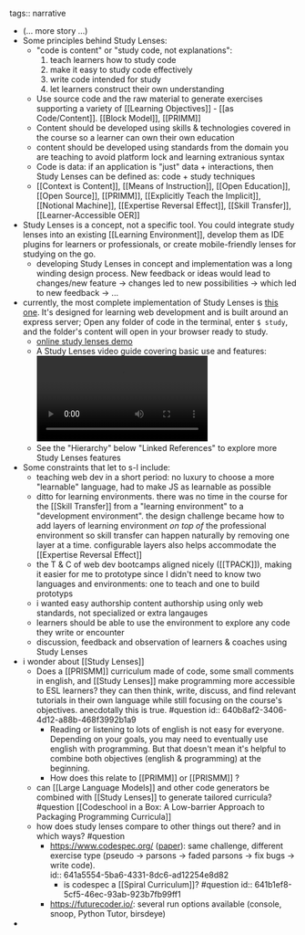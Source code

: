 tags:: narrative

- (... more story ...)
- Some principles behind Study Lenses:
	- "code is content" or "study code, not explanations":
	  1. teach learners how to study code
	  2. make it easy to study code effectively
	  3. write code intended for study
	  4. let learners construct their own understanding
	- Use source code and the raw material to generate exercises supporting a variety of [[Learning Objectives]] - [[as Code/Content]]. [[Block Model]], [[PRIMM]]
	- Content should be developed using skills & technologies covered in the course so a learner can own their own education
	- content should be developed using standards from the domain you are teaching to avoid platform lock and learning extranious syntax
	- Code is data: if an application is "just" data + interactions, then Study Lenses can be defined as: code + study techniques
	- [[Context is Content]], [[Means of Instruction]], [[Open Education]], [[Open Source]], [[PRIMM]], [[Explicitly Teach the Implicit]], [[Notional Machine]], [[Expertise Reversal Effect]], [[Skill Transfer]], [[Learner-Accessible OER]]
- Study Lenses is a concept, not a specific tool.  You could integrate study lenses into an existing [[Learning Environment]], develop them as IDE plugins for learners or professionals, or create mobile-friendly lenses for studying on the go.
	- developing Study Lenses in concept and implementation was a long winding design process.  New feedback or ideas would lead to changes/new feature -> changes led to new possibilities -> which led to new feedback -> ...
- currently, the most complete implementation of Study Lenses is [this one](https://github.com/colevandersWands/study-lenses).  It's designed for learning web development and is built around an express server; Open any folder of code in the terminal, enter `$ study`, and the folder's content will open in your browser ready to study.
	- [online study lenses demo](https://study-lenses-demo.onrender.com/?--defaults)
	- A Study Lenses video guide covering basic use and features: ![guide.mp4](../assets/guide_1677497948858_0.mp4)
	- See the "Hierarchy" below "Linked References" to explore more Study Lenses features
- Some constraints that let to s-l include:
	- teaching web dev in a short period: no luxury to choose a more "learnable" language, had to make JS as learnable as possible
	- ditto for learning environments.  there was no time in the course for the [[Skill Transfer]] from a "learning environment" to a "development environment".  the design challenge became how to add layers of learning environment _on top of_ the professional environment so skill transfer can happen naturally by removing one layer at a time.  configurable layers also helps accommodate the [[Expertise Reversal Effect]]
	- the T & C of web dev bootcamps aligned nicely ([[TPACK]]), making it easier for me to prototype since I didn't need to know two languages and environments:  one to teach and one to build prototyps
	- i wanted easy authorship content authorship using only web standards, not specialized or extra langauges
	- learners should be able to use the environment to explore any code they write or encounter
	- discussion, feedback and observation of learners & coaches using Study Lenses
- i wonder about [[Study Lenses]]
	- Does a [[PRISMM]] curriculum made of code, some small comments in english, and [[Study Lenses]] make programming more accessible to ESL learners?  they can then think, write, discuss, and find relevant tutorials in their own language while still focusing on the course's objectives.  anecdotally this is true.  #question
	  id:: 640b8af2-3406-4d12-a88b-468f3992b1a9
		- Reading or listening to lots of english is not easy for everyone. Depending on your goals, you may need to eventually use english with programming. But that doesn't mean it's helpful to combine both objectives (english & programming) at the beginning.
		- How does this relate to [[PRIMM]] or [[PRISMM]] ?
	- can [[Large Language Models]] and other code generators be combined with [[Study Lenses]] to generate tailored curricula? #question [[Codeschool in a Box: A Low-barrier Approach to Packaging Programming Curricula]]
	- how does study lenses compare to other things out there? and in which ways? #question
		- https://www.codespec.org/ ([paper](https://camps.aptaracorp.com/ACM_PMS/PMS/ACM/ICER2022V2/6/da576267-ed8d-11ec-a76e-16bb50361d1f/OUT/icer2022v2-6.pdf)): same challenge, different exercise type (pseudo -> parsons -> faded parsons -> fix bugs -> write code).  
		  id:: 641a5554-5ba6-4331-8dc6-ad12254e8d82
			- is codespec a [[Spiral Curriculum]]? #question
			  id:: 641b1ef8-5cf5-46ec-93ab-923b7fb99ff1
		- https://futurecoder.io/: several run options available (console, snoop, Python Tutor, birsdeye)
-